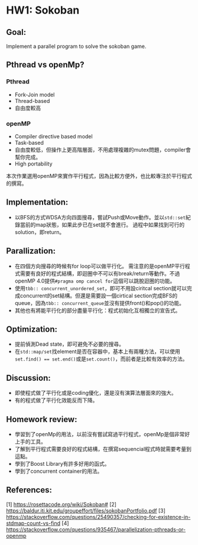 # HW1: Sokoban

## Goal:
Implement a parallel program to solve the sokoban game.
    
## Pthread vs openMp?
### Pthread
- Fork-Join model
- Thread-based
- 自由度較高

### openMP
- Compiler directive based model
- Task-based
- 自由度較低，但操作上更高階層面，不用處理複雜的mutex問題，compiler會幫你完成。
- High portability

本次作業選用openMP來實作平行程式，因為比較方便外，也比較專注於平行程式的撰寫。

## Implementation:
* 以BFS的方式WDSA方向四面搜尋，嘗試Push或Move動作。並以`std::set`紀錄當前的map狀態，如果此步已在set就不會進行。
    過程中如果找到可行的solution，即return。

## Parallization:
* 在四個方向搜尋的時候有for loop可以做平行化。
    需注意的是openMP平行程式需要有良好的程式結構，即迴圈中不可以有break/return等動作。不過openMP 4.0提供`#pragma omp cancel for`這個可以跳脫迴圈的功能。
* 使用`tbb:: concurrent_unordered_set`，即可不用設ciritcal section就可以完成concurrent的set結構。但還是需要設一個cirtical section完成BFS的queue，因為`tbb:: concurrent_queue`並沒有提供front()和pop()的功能。
* 其他也有將能平行化的部分盡量平行化：程式初始化互相獨立的宣告式。

## Optimization:
* 提前偵測Dead state，即可避免不必要的搜尋。
* 在`std::map/set`找element是否在容器中，基本上有兩種方法，可以使用`set.find() == set.end()`或是`set.count()`，而前者是比較有效率的方法。

## Discussion:
* 即使程式做了平行化或是coding優化，還是沒有演算法層面來的強大。
* 有的程式做了平行化效能反而下降。

## Homework review:
* 學習到了openMp的用法，以前沒有嘗試寫過平行程式，openMp是個非常好上手的工具。
* 了解到平行程式需要良好的程式結構，在撰寫sequencial程式時就需要考量到這點。
* 學到了Boost Library有許多好用的函式。
* 學到了concurrent container的用法。

## References:
[1] https://rosettacode.org/wiki/Sokoban#
[2] https://baldur.iti.kit.edu/groupeffort/files/sokobanPortfolio.pdf
[3] https://stackoverflow.com/questions/25490357/checking-for-existence-in-stdmap-count-vs-find
[4] https://stackoverflow.com/questions/935467/parallelization-pthreads-or-openmp


